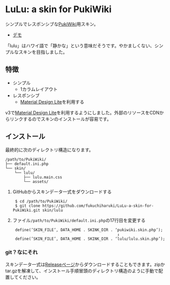 LuLu: a skin for PukiWiki
====

シンプルでレスポンシブな[PukiWiki](https://pukiwiki.osdn.jp/)用スキン。

- [デモ](http://fukuchiharuki.me/lulu/)

「lulu」はハワイ語で「静かな」という意味だそうです。やかましくない、シンプルなスキンを目指しました。

特徴
----

* シンプル
  * 1カラムレイアウト
* レスポンシブ
  * [Material Design Lite](https://getmdl.io/)を利用する

v3で[Material Design Lite](https://getmdl.io/)を利用するようにしました。外部のリソースをCDNからリンクするのでスキンのインストールが容易です。

インストール
----

最終的に次のディレクトリ構造になります。

```
/path/to/PukiWiki/
├── default.ini.php
└── skin/
    └── lulu/
        ├── lulu.main.css
        └── assets/
```

1. GitHubからスキンデータ一式をダウンロードする

        $ cd /path/to/PukiWiki/
        $ git clone https://github.com/fukuchiharuki/LuLu-a-skin-for-PukiWiki.git skin/lulu
1. ファイル``/path/to/PukiWiki/default.ini.php``の17行目を変更する

        define(’SKIN_FILE’, DATA_HOME . SKINK_DIR . ‘pukiwiki.skin.php’);
                                                     ↓
        define(’SKIN_FILE’, DATA_HOME . SKINK_DIR . ‘lulu/lulu.skin.php’);

### git？なにそれ

スキンデータ一式は[Releaseページ](https://github.com/fukuchiharuki/LuLu-a-skin-for-PukiWiki/releases)からダウンロードすることもできます。zipかtar.gzを解凍して、インストール手順冒頭のディレクトリ構造のように手動で配置してください。
